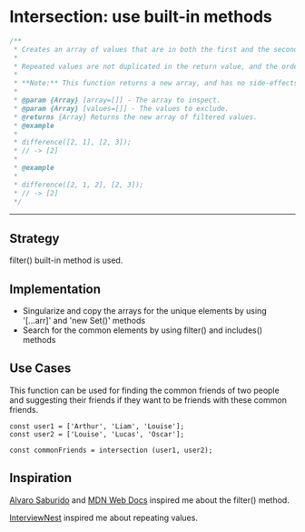 # Intersection: use built-in methods

```js
/**
 * Creates an array of values that are in both the first and the second arrays.
 *
 * Repeated values are not duplicated in the return value, and the order of result values are determined by the first array.
 *
 * **Note:** This function returns a new array, and has no side-effects.
 *
 * @param {Array} [array=[]] - The array to inspect.
 * @param {Array} [values=[]] - The values to exclude.
 * @returns {Array} Returns the new array of filtered values.
 * @example
 *
 * difference([2, 1], [2, 3]);
 * // -> [2]
 *
 * @example
 *
 * difference([2, 1, 2], [2, 3]);
 * // -> [2]
 */
```
---

## Strategy

filter() built-in method is used.

## Implementation

- Singularize and copy the arrays for the unique elements by using '[...arr]' and 'new Set()' methods
- Search for the common elements by using filter() and includes() methods

## Use Cases

This function can be used for finding the common friends of two people and suggesting their friends if they want to be friends with these common friends.

```JS
const user1 = ['Arthur', 'Liam', 'Louise'];
const user2 = ['Louise', 'Lucas', 'Oscar'];

const commonFriends = intersection (user1, user2);
```

## Inspiration

[Alvaro Saburido](https://medium.com/@alvaro.saburido/set-theory-for-arrays-in-es6-eb2f20a61848) and [MDN Web Docs](https://developer.mozilla.org/en-US/docs/Web/JavaScript/Reference/Global_Objects/Array/filter) inspired me about the filter() method.

[InterviewNest](https://www.youtube.com/watch?v=dvPybpgk5Y4&t=3s) inspired me about repeating values.
